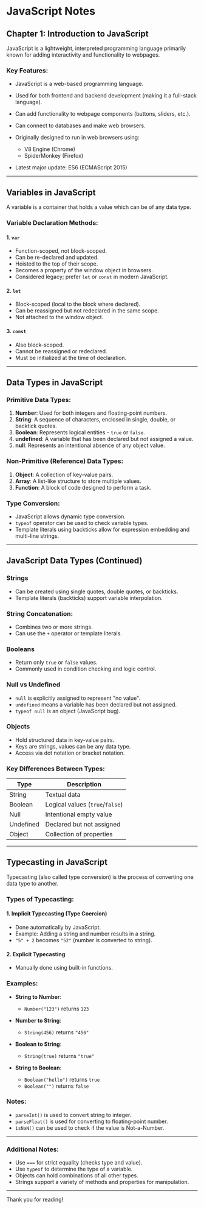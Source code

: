 # JavaScript Notes

## Chapter 1: Introduction to JavaScript

JavaScript is a lightweight, interpreted programming language primarily known for adding interactivity and functionality to webpages.

### Key Features:

* JavaScript is a web-based programming language.
* Used for both frontend and backend development (making it a full-stack language).
* Can add functionality to webpage components (buttons, sliders, etc.).
* Can connect to databases and make web browsers.
* Originally designed to run in web browsers using:

  * V8 Engine (Chrome)
  * SpiderMonkey (Firefox)
* Latest major update: ES6 (ECMAScript 2015)

---

## Variables in JavaScript

A variable is a container that holds a value which can be of any data type.

### Variable Declaration Methods:

#### 1. `var`

* Function-scoped, not block-scoped.
* Can be re-declared and updated.
* Hoisted to the top of their scope.
* Becomes a property of the window object in browsers.
* Considered legacy; prefer `let` or `const` in modern JavaScript.

#### 2. `let`

* Block-scoped (local to the block where declared).
* Can be reassigned but not redeclared in the same scope.
* Not attached to the window object.

#### 3. `const`

* Also block-scoped.
* Cannot be reassigned or redeclared.
* Must be initialized at the time of declaration.

---

## Data Types in JavaScript

### Primitive Data Types:

1. **Number**: Used for both integers and floating-point numbers.
2. **String**: A sequence of characters, enclosed in single, double, or backtick quotes.
3. **Boolean**: Represents logical entities - `true` or `false`.
4. **undefined**: A variable that has been declared but not assigned a value.
5. **null**: Represents an intentional absence of any object value.

### Non-Primitive (Reference) Data Types:

1. **Object**: A collection of key-value pairs.
2. **Array**: A list-like structure to store multiple values.
3. **Function**: A block of code designed to perform a task.

### Type Conversion:

* JavaScript allows dynamic type conversion.
* `typeof` operator can be used to check variable types.
* Template literals using backticks allow for expression embedding and multi-line strings.

---

## JavaScript Data Types (Continued)

### Strings

* Can be created using single quotes, double quotes, or backticks.
* Template literals (backticks) support variable interpolation.

### String Concatenation:

* Combines two or more strings.
* Can use the `+` operator or template literals.

### Booleans

* Return only `true` or `false` values.
* Commonly used in condition checking and logic control.

### Null vs Undefined

* `null` is explicitly assigned to represent "no value".
* `undefined` means a variable has been declared but not assigned.
* `typeof null` is an object (JavaScript bug).

### Objects

* Hold structured data in key-value pairs.
* Keys are strings, values can be any data type.
* Access via dot notation or bracket notation.

### Key Differences Between Types:

| Type      | Description                     |
| --------- | ------------------------------- |
| String    | Textual data                    |
| Boolean   | Logical values (`true`/`false`) |
| Null      | Intentional empty value         |
| Undefined | Declared but not assigned       |
| Object    | Collection of properties        |

---

## Typecasting in JavaScript

Typecasting (also called type conversion) is the process of converting one data type to another.

### Types of Typecasting:

#### 1. Implicit Typecasting (Type Coercion)

* Done automatically by JavaScript.
* Example: Adding a string and number results in a string.
* `"5" + 2` becomes `"52"` (number is converted to string).

#### 2. Explicit Typecasting

* Manually done using built-in functions.

### Examples:

* **String to Number**:

  * `Number("123")` returns `123`
* **Number to String**:

  * `String(456)` returns `"456"`
* **Boolean to String**:

  * `String(true)` returns `"true"`
* **String to Boolean**:

  * `Boolean("hello")` returns `true`
  * `Boolean("")` returns `false`

### Notes:

* `parseInt()` is used to convert string to integer.
* `parseFloat()` is used for converting to floating-point number.
* `isNaN()` can be used to check if the value is Not-a-Number.

---

### Additional Notes:

* Use `===` for strict equality (checks type and value).
* Use `typeof` to determine the type of a variable.
* Objects can hold combinations of all other types.
* Strings support a variety of methods and properties for manipulation.

---

Thank you for reading!
